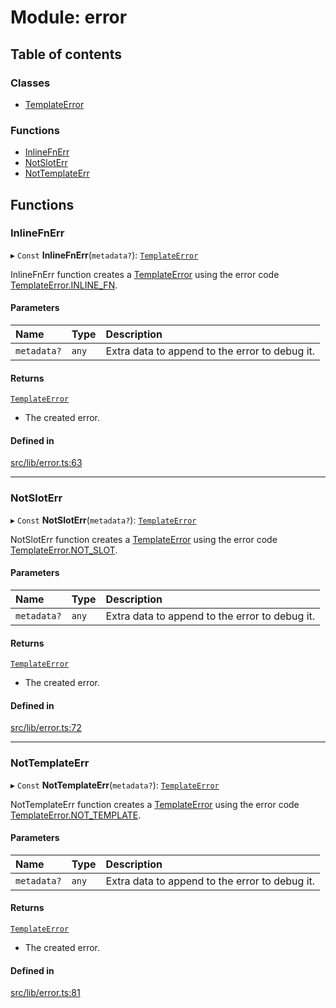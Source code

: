 # Module: error

## Table of contents

### Classes

- [TemplateError](../classes/error.TemplateError.md)

### Functions

- [InlineFnErr](error.md#inlinefnerr)
- [NotSlotErr](error.md#notsloterr)
- [NotTemplateErr](error.md#nottemplateerr)

## Functions

### InlineFnErr

▸ `Const` **InlineFnErr**(`metadata?`): [`TemplateError`](../classes/error.TemplateError.md)

InlineFnErr function creates a [TemplateError](../classes/error.TemplateError.md) using the error
code [TemplateError.INLINE_FN](../classes/error.TemplateError.md#inline_fn).

#### Parameters

| Name | Type | Description |
| :------ | :------ | :------ |
| `metadata?` | `any` | Extra data to append to the error to debug it. |

#### Returns

[`TemplateError`](../classes/error.TemplateError.md)

- The created error.

#### Defined in

[src/lib/error.ts:63](https://github.com/elementumjs/template/blob/86af5b9/src/lib/error.ts#L63)

___

### NotSlotErr

▸ `Const` **NotSlotErr**(`metadata?`): [`TemplateError`](../classes/error.TemplateError.md)

NotSlotErr function creates a [TemplateError](../classes/error.TemplateError.md) using the error
code [TemplateError.NOT_SLOT](../classes/error.TemplateError.md#not_slot).

#### Parameters

| Name | Type | Description |
| :------ | :------ | :------ |
| `metadata?` | `any` | Extra data to append to the error to debug it. |

#### Returns

[`TemplateError`](../classes/error.TemplateError.md)

- The created error.

#### Defined in

[src/lib/error.ts:72](https://github.com/elementumjs/template/blob/86af5b9/src/lib/error.ts#L72)

___

### NotTemplateErr

▸ `Const` **NotTemplateErr**(`metadata?`): [`TemplateError`](../classes/error.TemplateError.md)

NotTemplateErr function creates a [TemplateError](../classes/error.TemplateError.md) using the error
code [TemplateError.NOT_TEMPLATE](../classes/error.TemplateError.md#not_template).

#### Parameters

| Name | Type | Description |
| :------ | :------ | :------ |
| `metadata?` | `any` | Extra data to append to the error to debug it. |

#### Returns

[`TemplateError`](../classes/error.TemplateError.md)

- The created error.

#### Defined in

[src/lib/error.ts:81](https://github.com/elementumjs/template/blob/86af5b9/src/lib/error.ts#L81)
